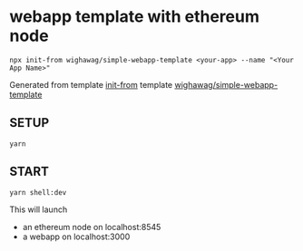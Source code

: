 <!-- {{% it.template }} --> 
# webapp template with ethereum node

```
npx init-from wighawag/simple-webapp-template <your-app> --name "<Your App Name>"
```

<!-- {{%}}  -->

Generated from template [init-from](https://github.com/wighawag/init-from) template [wighawag/simple-webapp-template](https://github.com/wighawag/simple-webapp-template)

## SETUP

```
yarn
```

## START

```
yarn shell:dev
```

This will launch
- an ethereum node on localhost:8545
- a webapp on localhost:3000

